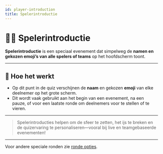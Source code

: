 ```yaml
---
id: player-introduction
title: Spelerintroductie
---
```


# 🙋‍♂️ Spelerintroductie

**Spelerintroductie** is een speciaal evenement dat simpelweg de **namen en gekozen emoji’s van alle spelers of teams** op het hoofdscherm toont.

---

## 📝 Hoe het werkt

- Op dit punt in de quiz verschijnen de **naam** en gekozen **emoji** van elke deelnemer op het grote scherm.
- Dit wordt vaak gebruikt aan het begin van een evenement, na een pauze, of voor een laatste ronde om deelnemers voor te stellen of te vieren.

---

> Spelerintroducties helpen om de sfeer te zetten, het ijs te breken en de quizervaring te personaliseren—vooral bij live en teamgebaseerde evenementen!

---

Voor andere speciale ronden zie [ronde opties](../editor/008-round-options.md).
